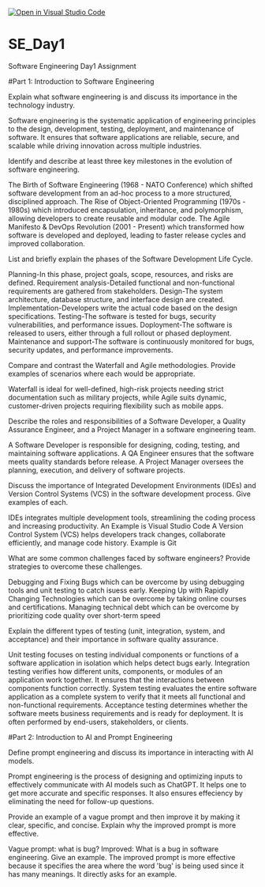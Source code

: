 [![Open in Visual Studio Code](https://classroom.github.com/assets/open-in-vscode-2e0aaae1b6195c2367325f4f02e2d04e9abb55f0b24a779b69b11b9e10269abc.svg)](https://classroom.github.com/online_ide?assignment_repo_id=18419093&assignment_repo_type=AssignmentRepo)
# SE_Day1
Software Engineering Day1 Assignment

#Part 1: Introduction to Software Engineering

Explain what software engineering is and discuss its importance in the technology industry.

Software engineering is the systematic application of engineering principles to the design, development, testing, deployment, and maintenance of software. It ensures that software applications are reliable, secure, and scalable while driving innovation across multiple industries.

Identify and describe at least three key milestones in the evolution of software engineering.

The Birth of Software Engineering (1968 - NATO Conference) which shifted software development from an ad-hoc process to a more structured, disciplined approach.
The Rise of Object-Oriented Programming (1970s - 1980s) which introduced encapsulation, inheritance, and polymorphism, allowing developers to create reusable and modular code.
The Agile Manifesto & DevOps Revolution (2001 - Present) which transformed how software is developed and deployed, leading to faster release cycles and improved collaboration.

List and briefly explain the phases of the Software Development Life Cycle.

Planning-In this phase, project goals, scope, resources, and risks are defined.
Requirement analysis-Detailed functional and non-functional requirements are gathered from stakeholders.
Design-The system architecture, database structure, and interface design are created.
Implementation-Developers write the actual code based on the design specifications.
Testing-The software is tested for bugs, security vulnerabilities, and performance issues.
Doployment-The software is released to users, either through a full rollout or phased deployment.
Maintenance and support-The software is continuously monitored for bugs, security updates, and performance improvements.

Compare and contrast the Waterfall and Agile methodologies. Provide examples of scenarios where each would be appropriate.

Waterfall is ideal for well-defined, high-risk projects needing strict documentation such as military projects, while Agile suits dynamic, customer-driven projects requiring flexibility such as mobile apps.

Describe the roles and responsibilities of a Software Developer, a Quality Assurance Engineer, and a Project Manager in a software engineering team.

A Software Developer is responsible for designing, coding, testing, and maintaining software applications.
A QA Engineer ensures that the software meets quality standards before release.
A Project Manager oversees the planning, execution, and delivery of software projects.

Discuss the importance of Integrated Development Environments (IDEs) and Version Control Systems (VCS) in the software development process. Give examples of each.

IDEs integrates multiple development tools, streamlining the coding process and increasing productivity. An Example is Visual Studio Code
A Version Control System (VCS) helps developers track changes, collaborate efficiently, and manage code history. Example is Git

What are some common challenges faced by software engineers? Provide strategies to overcome these challenges.

 Debugging and Fixing Bugs which can be overcome by using debugging tools and unit testing to catch isuess early.
 Keeping Up with Rapidly Changing Technologies which can be overcome by taking online courses and certifications.
 Managing technical debt which can be overcome by prioritizing code quality over short-term speed

Explain the different types of testing (unit, integration, system, and acceptance) and their importance in software quality assurance.

Unit testing focuses on testing individual components or functions of a software application in isolation which helps detect bugs early.
Integration testing verifies how different units, components, or modules of an application work together. It ensures that the interactions between components function correctly.
System testing evaluates the entire software application as a complete system to verify that it meets all functional and non-functional requirements.
Acceptance testing determines whether the software meets business requirements and is ready for deployment. It is often performed by end-users, stakeholders, or clients.

#Part 2: Introduction to AI and Prompt Engineering


Define prompt engineering and discuss its importance in interacting with AI models.

Prompt engineering is the process of designing and optimizing inputs to effectively communicate with AI models such as ChatGPT. It helps one to get more accurate and specific responses. It also ensures effeciency by eliminating the need for follow-up questions.


Provide an example of a vague prompt and then improve it by making it clear, specific, and concise. Explain why the improved prompt is more effective.

Vague prompt: what is bug?
Improved: What is a bug in software engineering. Give an example.
The improved prompt is more effective because it specifies the area where the word 'bug' is being used since it has many meanings. It directly asks for an example.
